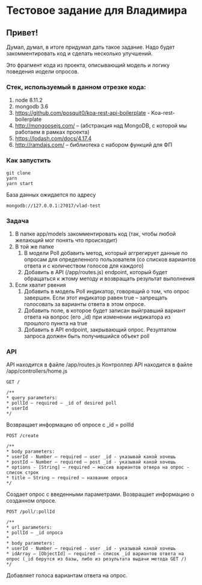 # Тестовое задание для Владимира

## Привет!
Думал, думал, в итоге придумал дать такое задание. Надо будет закомментировать код и сделать несколько улучшений. 

Это фрагмент кода из проекта, описывающий модель и логику поведения иодели опросов.

### Стек, используемый в данном отрезке кода:

1. node 8.11.2
2. mongodb 3.6
3. https://github.com/posquit0/koa-rest-api-boilerplate - Koa-rest-boilerplate
4. http://mongoosejs.com/ – (абстракция над MongoDB, с которой мы работаем в рамках проекта)
5. https://lodash.com/docs/4.17.4
6. http://ramdajs.com/ – библиотека с набором функций для ФП

### Как запустить

```
git clone
yarn
yarn start
```

База данных ожидается по адресу

```
mongodb://127.0.0.1:27017/vlad-test
```

### Задача

1. В папке app/models закомментировать код (так, чтобы любой желающий мог понять что происходит)
2. В той же папке
    1. В модели Poll добавить метод, который аггрегирует данные по опросам для определенного пользователя (со списков вариантов ответа и с количеством голосов для каждого)
    2. Добавить в API (/app/routes.js) endpoint, который будет обращаться к жтому методу и возвращать результат выполнения
3. Если хватит рвения
    1. Добавить в модель Poll индикатор, говорящий о том, что опрос завершен. Если этот индикатор равен true – запрещать голосовать за варианты ответа в этом опросе.
    2. Добавить поле, в которое будет записан выйгравший вариант ответа на вопрос (его _id) при изменении индикатора из прошлого пункта на true
    3. Добавить в API endpoint, закрывающий опрос. Резултатом запроса должен быть получившийся объект poll

### API

API находится в файле /app/routes.js
Контроллер API находится в файле /app/controllers/home.js

```
GET /

/**
* query parameters:
* pollId – required – _id of desired poll
* userId
*/
```
Возвращает информацию об опросе с _id = pollId

```
POST /create

/**
* body parameters:
* userId - Number – required – user _id - указывай какой хочешь
* postId – Number – required – post _id - указывай какой хочешь
* options - [String] – required – массив вариантов отвера на опрос - список строк
* title – String – required – название опроса
*/
```
Создает опрос с введенными параметрами. Возвращает информацию о созданном опросе. 

```
POST /poll/:pollId

/**
* url parameters:
* pollId – _id опроса
*
* body parameters:
* userId - Number – required - user _id - указывай какой хочешь
* idArray – [ObjectId] – required – список _id вариантов ответа на опрос (_id берутся из базы, либо из результата выдачи метода GET /)
*/
```
Добавляет голоса вариантам ответа на опрос.
